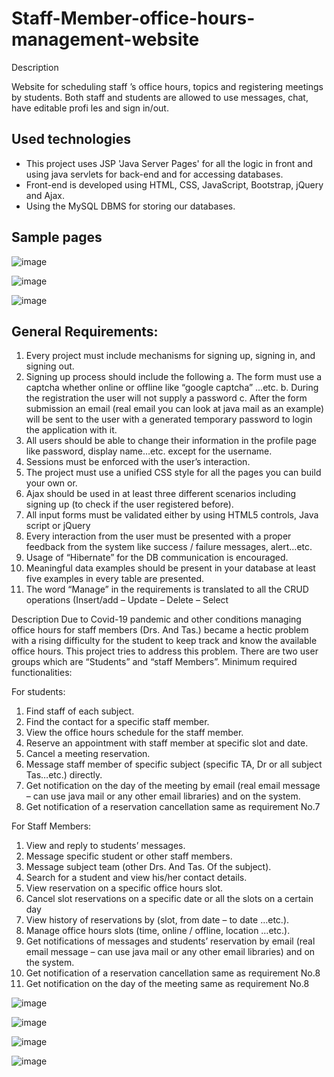 # Staff-Member-office-hours-management-website 

Description

Website for scheduling staff ’s office hours, topics and registering meetings by students. Both staff and students are allowed to use messages, chat, have editable profi les and sign in/out.

## Used technologies

* This project uses JSP 'Java Server Pages' for all the logic in front and using java servlets for back-end and for accessing databases.
* Front-end is developed using HTML, CSS, JavaScript, Bootstrap, jQuery and Ajax.
* Using the MySQL DBMS for storing our databases.

## Sample pages

![image](https://user-images.githubusercontent.com/36468401/218285242-16f3f725-8697-423f-9daa-410be068506a.png)

![image](https://user-images.githubusercontent.com/36468401/218285281-dfcf9a6e-58b0-4351-9f80-2f8493d5a3a8.png)

![image](https://user-images.githubusercontent.com/36468401/218285318-513787a7-8393-417d-9ef8-e9bd587b250f.png)

## General Requirements:
1. Every project must include mechanisms for signing up, signing in, and signing out.
2. Signing up process should include the following
a. The form must use a captcha whether online or offline like “google captcha” …etc.
b. During the registration the user will not supply a password
c. After the form submission an email (real email you can look at java mail as an example) will be sent to the user with a generated temporary password to login the application with it.
3. All users should be able to change their information in the profile page like password, display name…etc. except for the username.
4. Sessions must be enforced with the user’s interaction.
5. The project must use a unified CSS style for all the pages you can build your own or.
6. Ajax should be used in at least three different scenarios including signing up (to check if the user registered before).
7. All input forms must be validated either by using HTML5 controls, Java script or jQuery
8. Every interaction from the user must be presented with a proper feedback from the system like success / failure messages, alert…etc.
9. Usage of “Hibernate” for the DB communication is encouraged.
10. Meaningful data examples should be present in your database at least five examples in every table are presented.
11. The word “Manage” in the requirements is translated to all the CRUD operations (Insert/add – Update – Delete – Select


Description
Due to Covid-19 pandemic and other conditions managing office hours for staff members (Drs. And Tas.) became a hectic problem with a rising difficulty for the student to keep track and know the available office hours. This project tries to address this problem.
There are two user groups which are “Students” and “staff Members”.
Minimum required functionalities:

For students:
1. Find staff of each subject.
2. Find the contact for a specific staff member.
3. View the office hours schedule for the staff member.
4. Reserve an appointment with staff member at specific slot and date.
5. Cancel a meeting reservation.
6. Message staff member of specific subject (specific TA, Dr or all subject Tas…etc.) directly.
7. Get notification on the day of the meeting by email (real email message – can use java mail or any other email libraries) and on the system.
8. Get notification of a reservation cancellation same as requirement No.7

For Staff Members:
1. View and reply to students’ messages.
2. Message specific student or other staff members.
3. Message subject team (other Drs. And Tas. Of the subject).
4. Search for a student and view his/her contact details.
5. View reservation on a specific office hours slot.
6. Cancel slot reservations on a specific date or all the slots on a certain day
7. View history of reservations by (slot, from date – to date …etc.).
8. Manage office hours slots (time, online / offline, location …etc.).
9. Get notifications of messages and students’ reservation by email (real email message – can use java mail or any other email libraries) and on the system.
10. Get notification of a reservation cancellation same as requirement No.8
11. Get notification on the day of the meeting same as requirement No.8

![image](https://user-images.githubusercontent.com/36468401/218285242-16f3f725-8697-423f-9daa-410be068506a.png)

![image](https://user-images.githubusercontent.com/36468401/218285281-dfcf9a6e-58b0-4351-9f80-2f8493d5a3a8.png)

![image](https://user-images.githubusercontent.com/36468401/218285318-513787a7-8393-417d-9ef8-e9bd587b250f.png)

![image](https://user-images.githubusercontent.com/36468401/218285301-48b8a61f-06bc-4e1d-8540-84717ec1acae.png)


